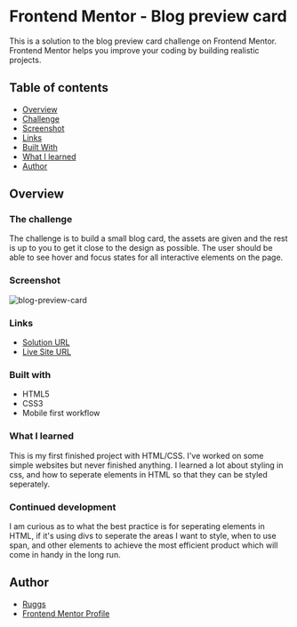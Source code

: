 # Frontend Mentor - Blog preview card

This is a solution to the blog preview card challenge on Frontend Mentor. Frontend Mentor helps you improve your coding by building realistic projects.

## Table of contents

- [Overview](#overview)
- [Challenge](#the-challenge)
- [Screenshot](#screenshot)
- [Links](#links)
- [Built With](#built-with)
- [What I learned](#what-i-learned)
- [Author](#author)

## Overview

### The challenge

The challenge is to build a small blog card, the assets are given and the rest is up to you to get it close to the design as possible. The user should be able to see hover and focus states for all interactive elements on the page.

### Screenshot

![blog-preview-card](https://i.ibb.co/4spNVJ8/Screenshot-2024-07-25-224754.png)

### Links

- [Solution URL](https://github.com/Ruggs888/Blog-preview-card)
- [Live Site URL](https://ruggs888.github.io/Blog-preview-card/)

### Built with

- HTML5
- CSS3
- Mobile first workflow

### What I learned

This is my first finished project with HTML/CSS. I've worked on some simple websites but never finished anything. I learned a lot about styling in css, and how to seperate elements in HTML so that they can be styled seperately.

### Continued development

I am curious as to what the best practice is for seperating elements in HTML, if it's using divs to seperate the areas I want to style, when to use span, and other elements to achieve the most efficient product which will come in handy in the long run.

## Author

- [Ruggs](https://github.com/Ruggs888)
- [Frontend Mentor Profile](https://www.frontendmentor.io/profile/Ruggs888)
